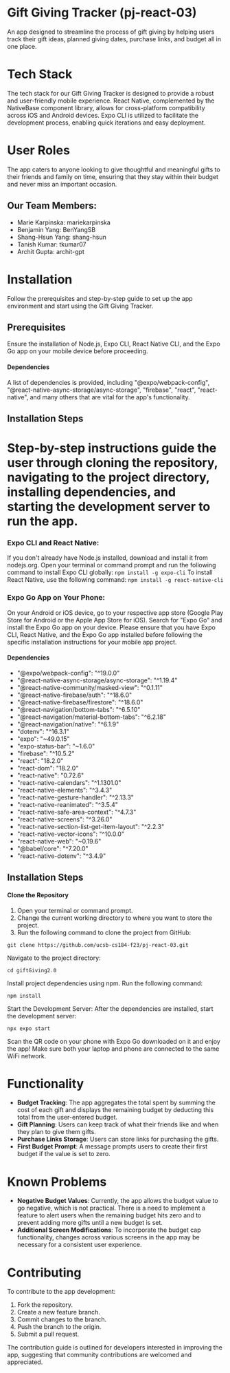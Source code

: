 # Gift Giving Tracker (pj-react-03)

An app designed to streamline the process of gift giving by helping users track their gift ideas, planned giving dates, purchase links, and budget all in one place.

# Tech Stack

The tech stack for our Gift Giving Tracker is designed to provide a robust and user-friendly mobile experience. React Native, complemented by the NativeBase component library, allows for cross-platform compatibility across iOS and Android devices. Expo CLI is utilized to facilitate the development process, enabling quick iterations and easy deployment.

# User Roles

The app caters to anyone looking to give thoughtful and meaningful gifts to their friends and family on time, ensuring that they stay within their budget and never miss an important occasion.

## Our Team Members:

- Marie Karpinska: mariekarpinska
- Benjamin Yang: BenYangSB
- Shang-Hsun Yang: shang-hsun
- Tanish Kumar: tkumar07
- Archit Gupta: archit-gpt

# Installation
Follow the prerequisites and step-by-step guide to set up the app environment and start using the Gift Giving Tracker.

## Prerequisites
Ensure the installation of Node.js, Expo CLI, React Native CLI, and the Expo Go app on your mobile device before proceeding.

#### Dependencies
A list of dependencies is provided, including "@expo/webpack-config", "@react-native-async-storage/async-storage", "firebase", "react", "react-native", and many others that are vital for the app's functionality.

## Installation Steps
Step-by-step instructions guide the user through cloning the repository, navigating to the project directory, installing dependencies, and starting the development server to run the app.
=======
### Expo CLI and React Native:

If you don't already have Node.js installed, download and install it from nodejs.org.
Open your terminal or command prompt and run the following command to install Expo CLI globally:
`npm install -g expo-cli`
To install React Native, use the following command:
`npm install -g react-native-cli`

### Expo Go App on Your Phone:

On your Android or iOS device, go to your respective app store (Google Play Store for Android or the Apple App Store for iOS).
Search for "Expo Go" and install the Expo Go app on your device.
Please ensure that you have Expo CLI, React Native, and the Expo Go app installed before following the specific installation instructions for your mobile app project.

#### Dependencies
- "@expo/webpack-config": "^19.0.0"
- "@react-native-async-storage/async-storage": "^1.19.4"
- "@react-native-community/masked-view": "^0.1.11"
- "@react-native-firebase/auth": "^18.6.0"
- "@react-native-firebase/firestore": "^18.6.0"
- "@react-navigation/bottom-tabs": "^6.5.10"
- "@react-navigation/material-bottom-tabs": "^6.2.18"
- "@react-navigation/native": "^6.1.9"
- "dotenv": "^16.3.1"
- "expo": "~49.0.15"
- "expo-status-bar": "~1.6.0"
- "firebase": "^10.5.2"
- "react": "18.2.0"
- "react-dom": "18.2.0"
- "react-native": "0.72.6"
- "react-native-calendars": "^1.1301.0"
- "react-native-elements": "^3.4.3"
- "react-native-gesture-handler": "^2.13.3"
- "react-native-reanimated": "^3.5.4"
- "react-native-safe-area-context": "^4.7.3"
- "react-native-screens": "^3.26.0"
- "react-native-section-list-get-item-layout": "^2.2.3"
- "react-native-vector-icons": "^10.0.0"
- "react-native-web": "~0.19.6"
- "@babel/core": "^7.20.0"
- "react-native-dotenv": "^3.4.9"

## Installation Steps

#### Clone the Repository

1. Open your terminal or command prompt.
2. Change the current working directory to where you want to store the project.
3. Run the following command to clone the project from GitHub:

`git clone https://github.com/ucsb-cs184-f23/pj-react-03.git`

Navigate to the project directory:

`cd giftGiving2.0 `

Install project dependencies using npm. Run the following command:

`npm install`

Start the Development Server:
After the dependencies are installed, start the development server:

`npx expo start `

Scan the QR code on your phone with Expo Go downloaded on it and enjoy the app! Make sure both your laptop and phone are connected to the same WiFi network.

# Functionality

- **Budget Tracking**: The app aggregates the total spent by summing the cost of each gift and displays the remaining budget by deducting this total from the user-entered budget.
- **Gift Planning**: Users can keep track of what their friends like and when they plan to give them gifts.
- **Purchase Links Storage**: Users can store links for purchasing the gifts.
- **First Budget Prompt**: A message prompts users to create their first budget if the value is set to zero.

# Known Problems

- **Negative Budget Values**: Currently, the app allows the budget value to go negative, which is not practical. There is a need to implement a feature to alert users when the remaining budget hits zero and to prevent adding more gifts until a new budget is set.
- **Additional Screen Modifications**: To incorporate the budget cap functionality, changes across various screens in the app may be necessary for a consistent user experience.

# Contributing

To contribute to the app development:

1. Fork the repository.
2. Create a new feature branch.
3. Commit changes to the branch.
4. Push the branch to the origin.
5. Submit a pull request.

The contribution guide is outlined for developers interested in improving the app, suggesting that community contributions are welcomed and appreciated.
